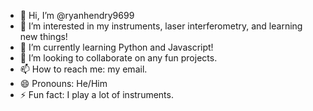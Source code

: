 - 👋 Hi, I’m @ryanhendry9699
- 👀 I’m interested in my instruments, laser interferometry, and learning new things!
- 🌱 I’m currently learning Python and Javascript!
- 💞️ I’m looking to collaborate on any fun projects.
- 📫 How to reach me: my email.
- 😄 Pronouns: He/Him
- ⚡ Fun fact: I play a lot of instruments.

<!---
ryanhendry9699/ryanhendry9699 is a ✨ special ✨ repository because its `README.md` (this file) appears on your GitHub profile.
You can click the Preview link to take a look at your changes.
--->
